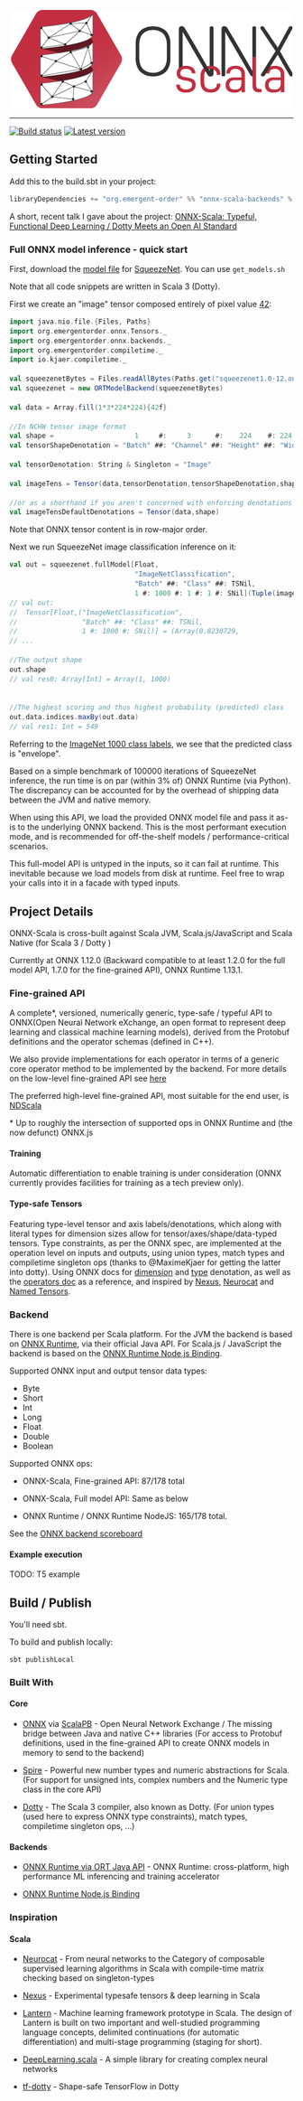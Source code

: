 <p align="center"><img src="Logotype-500px.png" /></p>

--------------------------------------------------------------------------------

[![Build status](https://travis-ci.com/EmergentOrder/onnx-scala.svg?branch=master)](http://travis-ci.com/EmergentOrder/onnx-scala)
[![Latest version](https://index.scala-lang.org/emergentorder/onnx-scala/onnx-scala/latest.svg?color=orange)](https://index.scala-lang.org/emergentorder/onnx-scala/onnx-scala)
## Getting Started
Add this to the build.sbt in your project:

```scala
libraryDependencies += "org.emergent-order" %% "onnx-scala-backends" % "0.16.0"
```

A short, recent talk I gave about the project: [ONNX-Scala: Typeful, Functional Deep Learning / Dotty Meets an Open AI Standard](https://youtu.be/8HuZTeHi7lg?t=1156)

### Full ONNX model inference - quick start
First, download the [model file](https://media.githubusercontent.com/media/onnx/models/main/vision/classification/squeezenet/model/squeezenet1.0-12.onnx) for [SqueezeNet](https://en.wikipedia.org/wiki/SqueezeNet).
You can use `get_models.sh`

Note that all code snippets are written in Scala 3 (Dotty).

First we create an "image" tensor composed entirely of pixel value [42](https://upload.wikimedia.org/wikipedia/commons/0/0e/Answer_to_Life_42.svg):

```scala
import java.nio.file.{Files, Paths}
import org.emergentorder.onnx.Tensors._
import org.emergentorder.onnx.backends._
import org.emergentorder.compiletime._
import io.kjaer.compiletime._

val squeezenetBytes = Files.readAllBytes(Paths.get("squeezenet1.0-12.onnx"))
val squeezenet = new ORTModelBackend(squeezenetBytes)

val data = Array.fill(1*3*224*224){42f}

//In NCHW tensor image format
val shape =                    1     #:     3      #:    224    #: 224     #: SNil
val tensorShapeDenotation = "Batch" ##: "Channel" ##: "Height" ##: "Width" ##: TSNil

val tensorDenotation: String & Singleton = "Image"

val imageTens = Tensor(data,tensorDenotation,tensorShapeDenotation,shape)

//or as a shorthand if you aren't concerned with enforcing denotations
val imageTensDefaultDenotations = Tensor(data,shape)
```

Note that ONNX tensor content is in row-major order.

Next we run SqueezeNet image classification inference on it:

```scala
val out = squeezenet.fullModel[Float, 
                               "ImageNetClassification",
                               "Batch" ##: "Class" ##: TSNil,
                               1 #: 1000 #: 1 #: 1 #: SNil](Tuple(imageTens))
// val out:
//  Tensor[Float,("ImageNetClassification", 
//                "Batch" ##: "Class" ##: TSNil,
//                1 #: 1000 #: SNil)] = (Array(0.8230729,
// ...

//The output shape
out.shape
// val res0: Array[Int] = Array(1, 1000)


//The highest scoring and thus highest probability (predicted) class
out.data.indices.maxBy(out.data)
// val res1: Int = 549
```

Referring to the [ImageNet 1000 class labels](https://gist.github.com/yrevar/942d3a0ac09ec9e5eb3a), we see that the predicted class is "envelope".

Based on a simple benchmark of 100000 iterations of SqueezeNet inference, the run time is on par (within 3% of) ONNX Runtime (via Python).
The discrepancy can be accounted for by the overhead of shipping data between the JVM and native memory.

When using this API, we load the provided ONNX model file and pass it as-is to the underlying ONNX backend.
This is the most performant execution mode, and is recommended for off-the-shelf models / performance-critical scenarios.

This full-model API is untyped in the inputs, so it can fail at runtime. This inevitable because we load models from disk at runtime.
Feel free to wrap your calls into it in a facade with typed inputs.

## Project Details

ONNX-Scala is cross-built against Scala JVM, Scala.js/JavaScript and Scala Native (for Scala 3 / Dotty )

Currently at ONNX 1.12.0 (Backward compatible to at least 1.2.0 for the full model API, 1.7.0 for the fine-grained API), ONNX Runtime 1.13.1.
 
### Fine-grained API
A complete\*, versioned, numerically generic, type-safe / typeful API to ONNX(Open Neural Network eXchange, an open format to represent deep learning and classical machine learning models), derived from the Protobuf definitions and the operator schemas (defined in C++). 

We also provide implementations for each operator in terms of a generic core operator method to be implemented by the backend.
For more details on the low-level fine-grained API see [here](FineGrainedAPI.md)

The preferred high-level fine-grained API, most suitable for the end user, is [NDScala](https://github.com/SciScala/NDScala)

\* Up to roughly the intersection of supported ops in ONNX Runtime and (the now defunct) ONNX.js

#### Training
Automatic differentiation to enable training is under consideration (ONNX currently provides facilities for training as a tech preview only).

#### Type-safe Tensors
Featuring type-level tensor and axis labels/denotations, which along with literal types for dimension sizes allow for tensor/axes/shape/data-typed tensors.
Type constraints, as per the ONNX spec, are implemented at the operation level on inputs and outputs, using union types, match types and compiletime singleton ops (thanks to @MaximeKjaer for getting the latter into dotty).
Using ONNX docs for [dimension](https://github.com/onnx/onnx/blob/main/docs/DimensionDenotation.md) and [type](https://github.com/onnx/onnx/blob/main/docs/TypeDenotation.md) denotation, as well as the [operators doc](https://github.com/onnx/onnx/blob/v1.7.0/docs/Operators.md) as a reference,
and inspired by [Nexus](https://github.com/ctongfei/nexus), [Neurocat](https://github.com/mandubian/neurocat) and [Named Tensors](https://pytorch.org/docs/stable/named_tensor.html).

### Backend
There is one backend per Scala platform.
For the JVM the backend is based on [ONNX Runtime](https://github.com/microsoft/onnxruntime), via their official Java API.
For Scala.js / JavaScript the backend is based on the [ONNX Runtime Node.js Binding](https://github.com/microsoft/onnxruntime/tree/main/js/node).

Supported ONNX input and output tensor data types:
* Byte
* Short
* Int
* Long
* Float
* Double
* Boolean

Supported ONNX ops:
* ONNX-Scala, Fine-grained API: 87/178 total
* ONNX-Scala, Full model API: Same as below

* ONNX Runtime / ONNX Runtime NodeJS: 165/178 total.

See the [ONNX backend scoreboard](http://onnx.ai/backend-scoreboard/index.html) 

#### Example execution

TODO: T5 example

## Build / Publish

You'll need sbt.

To build and publish locally:

```
sbt publishLocal
```

### Built With

#### Core

* [ONNX](https://github.com/onnx/onnx) via [ScalaPB](https://github.com/scalapb/ScalaPB) - Open Neural Network Exchange / The missing bridge between Java and native C++ libraries (For access to Protobuf definitions, used in the fine-grained API to create ONNX models in memory to send to the backend)

* [Spire](https://github.com/typelevel/spire) - Powerful new number types and numeric abstractions for Scala.  (For support for unsigned ints, complex numbers and the Numeric type class in the core API)

* [Dotty](https://github.com/lampepfl/dotty) - The Scala 3 compiler, also known as Dotty. (For union types (used here to express ONNX type constraints), match types, compiletime singleton ops, ...)

#### Backends

* [ONNX Runtime via ORT Java API](https://github.com/microsoft/onnxruntime/tree/main/java) - ONNX Runtime: cross-platform, high performance ML inferencing and training accelerator

* [ONNX Runtime Node.js Binding](https://github.com/microsoft/onnxruntime/tree/main/js/node)

### Inspiration

#### Scala

* [Neurocat](https://github.com/mandubian/neurocat) -  From neural networks to the Category of composable supervised learning algorithms in Scala with compile-time matrix checking based on singleton-types

* [Nexus](https://github.com/ctongfei/nexus) - Experimental typesafe tensors & deep learning in Scala

* [Lantern](https://github.com/feiwang3311/Lantern) - Machine learning framework prototype in Scala. The design of Lantern is built on two important and well-studied programming language concepts, delimited continuations (for automatic differentiation) and multi-stage programming (staging for short).

* [DeepLearning.scala](https://github.com/ThoughtWorksInc/DeepLearning.scala) - A simple library for creating complex neural networks

* [tf-dotty](https://github.com/MaximeKjaer/tf-dotty) - Shape-safe TensorFlow in Dotty 
